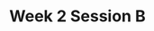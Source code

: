 ---
title: Week 2 Session B
published_at: 2025-14-03
snippet: Sound and Vision
disable_html_sanitization: true
allow_math: true
---